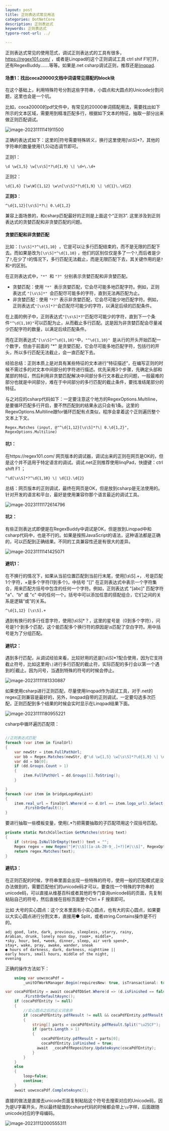 ```yaml
---
layout: post
title: 正则表达式常见用法
categories: DotNetCore
description: 正则表达式
keywords: 正则表达式
typora-root-url: ../

---
```


正则表达式常见的使用范式，调试正则表达式的工具有很多，https://regex101.com/ ，或者是Linqpad的这个正则调试工具 ctrl shif F1打开，还有RegexBuddy.......等等。如果是.net csharp调试正则，推荐还是[linqpad](https://www.linqpad.net/).

#### 场景1：找出coca20000文档中词语常见搭配的block块

在这个基础上，利用特殊符号分割这些字符串，小圆点和大圆点的Unicode分割问题，这里也会是一个坑。

比如，coca20000的pdf文件中，有常见的20000单词搭配用法，需要找出如下所示的文本区域，需要用到精准匹配多行，根据如下文本的特征，抽取一部分出来做正则匹配调试。

![image-20231111141911500](/images/posts/image-20231111141911500.png)

正确的表达式如下：这里的|符号需要特殊转义，换行这里使用[\s\S]*?，其他的字符串的数量使用{1,5}动态调节即可。

正则1：

````shell
\d \w{1,5} \w[\s\S]*?\d{1,9} \| \d+\.\d+
````

正则2：

```shell
\d{1,6} [\w\W]{1,12} \w\n[\s\S]*?\d{1,9} \| \d{1}\.\d{2}
```

**正则3**：

```shell
^\d{1,12}[\s\S]*?\| 0.\d{1,2}
```

兼容上面场景的，和csharp匹配最好的正则是上面这个“正则3”. 这里涉及到正则表达式的贪婪匹配和非贪婪匹配的问题。



#### 贪婪匹配和非贪婪匹配

比如：`[\s\S]*?^\d{1,10} `，它是可以让多行匹配结束的，而不是无限的匹配下去。而如果是改为`[\s\S]*^\d{1,10}` ，他们的区别仅仅是多了一个`?`,而后者是少了`?`,在少了`?`的情况下，多行匹配无法截止，而是无限匹配下去，其关键作用的是`?`和`*`的区别。

在正则表达式中，`"*" `和 `"?" `分别表示贪婪匹配和非贪婪匹配。

- 贪婪匹配：使用 `"*" `表示贪婪匹配，它会尽可能多地匹配字符。例如，正则表达式 `"[\s\S]*" `会匹配尽可能多的字符，直到无法再匹配为止。
- 非贪婪匹配：使用 `"*?"` 表示非贪婪匹配，它会尽可能少地匹配字符。例如，正则表达式` "[\s\S]*?" `会匹配尽可能少的字符，以满足后续的匹配条件。

在上面的例子中，正则表达式` "[\s\S]*?" `匹配尽可能少的字符，直到下一个条件` "^\d{1,10}" `可以匹配为止，从而截止多行匹配。这是因为非贪婪匹配会尽量减少匹配字符的数量，以满足后续匹配条件。

而在正则表达式` "[\s\S]*^\d{1,10}" `中，`"^\d{1,10}" `是从行的开头开始匹配一个数字，但由于前面的 "*" 是贪婪匹配，它会尽可能多地匹配字符，包括行的开头，所以多行匹配无法截止，会一直匹配下去。





经验总结：正则本质上是对具有某些特征的文本进行“特征描述”，在编写正则的时候不需过多的对文本中间部分的字符进行描述。优先采用3个步骤，先确定头部和尾部的特征，然后利用非贪婪匹配解决中间部分多行文本截止的问题，一般最难的部分也就是中间部分，难在于中间部分的多行匹配的截止条件，要找准结尾部分的特征。

与之对应的csharp代码如下：一定要注意这个地方的RegexOptions.Multiline，是要循环匹配多行开启，要不然匹配到的结果永远只会有1条。这里的RegexOptions.Multiline跟for循环匹配有点类似，程序会拿着这个正则遍历整个文本上下文。

````cshap
Regex.Matches (input, @"^\d{1,12}[\s\S]*?\| 0.\d{1,2}", RegexOptions.Multiline)
````



#### 坑1：

在https://regex101.com/ 网页版本的调试器，调试出来的正则在网页是OK的，但是这个并不适用于特定语言的调试。调试.net正则推荐使用linqPad，快捷键：ctrl shift F1 ；

```shell
^\d[\s\S]*?^\d{1,10} \| \d{1}.\d{2}
```

总结：网页版本的正则调试，最终在网页是OK，但是放到csharp是无法使用的。针对开发的语言和平台，最好是使用兼容你那个语言最近的调试工具。

![image-20231111172614796](/images/posts/image-20231111172614796.png)

#### 坑2：

有些正则表达式即便是在RegexBuddy中调试是OK，但是放到Linqpad中和csharp代码中，也是不行的。如果是按照JavaScript的语法，这种语法都是正确的，可以匹配到正确结果。不同的工具兼容性还是有很大的差异。

![image-20231111141425071](/images/posts/image-20231111141425071.png)

#### 避坑1：

在不换行的情况下，如果从当前位置匹配到当前行末尾，使用[\s\S].+，.号是匹配1个字符，+是多个字符(1到多个)，中括号 "[]" 在正则表达式中表示一个字符集合，用来匹配方括号中包含的任何一个字符。例如，正则表达式 "[abc]" 匹配字符 "a"、"b" 或 "c" 中的任何一个。括号中可以添加任意的搭配组合，它们之间的关系是逻辑“或”的关系。

````shell
^\d{1,12} [\s\S].+
````

遇到有换行的多行任意字符，使用[\s\S]*？，这里的星号是（0到多个字符），问号是1个到多个匹配，这个能匹配多个换行符的原因是\s匹配了空白字符。用中括号是为了分组匹配。



#### 避坑2：

遇到多行匹配，从调试经验来看，比较好用的还是[\s\S]*?配合使用，因为它支持截止符号，比如这里用`\|`进行多行匹配的截止符，实际匹配的多行会以第一个遇到的|截止。因为问号，当遇到特殊的符号的时候会停止。

![image-20231111181330887](/images/posts/image-20231111181330887.png)

如果使用csharp进行正则匹配，尽量使用linqpad作为调试工具，对于.net的regex正则兼容是最好的，另外，linqpad自带的正则调试，一定要勾选多次匹配，正则匹配到多个结果的时候会实时显示在Linqpad结果下面。

![image-20231111180955221](/images/posts/image-20231111180955221.png)



csharp中循环遍历匹配项：

```csharp

//正则表达式匹配
foreach (var item in finalUrl)
{
    var newStr = item.FullPathUrl;
    var bb = Regex.Matches(newStr, @"\d \w{1,5} \w[\s\S]*?\d{1,9} \| \d+\.\d+", RegexOptions.None);
    var dd = bb[0];
    if (dd.Groups.Count > 1)
    {
        item.FullPathUrl = dd.Groups[1].ToString();
    }

}
foreach (var item in bridgeLogoKeyList)
{
    item.real_url = finalUrl.Where(d => d.Url == item.logo_url).Select(d => d.FullPathUrl)
        .FirstOrDefault();
}
```

要进行抽取一些模板变量，使用(.*?)把需要抽取的子匹配项用这个双括号匹配。

```csharp
private static MatchCollection GetMatches(string text)
{
    if (string.IsNullOrEmpty(text)) text = "";
    Regex regex = new Regex("[#|\\$]([a-zA-Z0-9_.]+?)[#|\\$]", RegexOptions.IgnoreCase | RegexOptions.Multiline);
    return regex.Matches(text);
}
```

#### 避坑3：

在正则匹配的时候，字符串里面会出现一些特殊的符号，使用一般的匹配模式是没办法做到的，需要匹配他们的unicode码才可以，要查找一个特殊的字符串的unicode码，可以直接从维基百科或者其他的专门查询unicode码的页面，先复制粘贴自己的符号，然后直接在目标页面整个Ctrl + F 搜索即可。

比如 大号的实心圆点：这个文本里面有小实心圆点，也有大的实心圆点，如果要以大实心圆点进行分割文本，直接用●  Split，或者string.Contains操作是不行的。

````shell
adj good, late, dark, previous, sleepless, starry, rainy,
Arabian, drunk, lonely noun day, room•, middle•,
•sky, hour, bed, •week, dinner, sleep, air verb spend•,
stay•, wake, pray, awake, wander, sneak
● hours of darkness, dark, darkness, nighttime ||
early hours, small hours, middle of the night,
evening
````

正确的操作方法如下：

```csharp
    using var uowcocaPdf =
        _unitOfWorkManager.Begin(requiresNew: true, isTransactional: true, timeout: 15000);

var cocaPdfEntity = await cocaPdfDbSet.Where(d => (d.isFinished == false) && d.pdfResult.Contains("\u25CF"))
        .FirstOrDefaultAsync();
    if (cocaPdfEntity != null)
    {
        //实心圆点之后的近义词舍弃
        if (cocaPdfEntity.pdfResult != null && cocaPdfEntity.pdfResult.Contains("\u25CF"))
        {
            string[] parts = cocaPdfEntity.pdfResult.Split("\u25CF");
            if (parts.Length > 1)
            {
                cocaPdfEntity.pdfResult = parts[0];
                cocaPdfEntity.isFinished = true;
              await  _cocaPdfRepository.UpdateAsync(cocaPdfEntity);
            }
        }
    }
    else
    {
        loop=false;
        continue;
    }
    await uowcocaPdf.CompleteAsync();
```

直接的做法是直接去unicode页面复制粘贴这个符号去搜索对应的Unicode码，因为是U字幕开头，所以最终赋值到csharp代码的时候都会带上`\u`字样，后面跟随unicode对应的字母编码。

![image-20231112000555311](/images/posts/image-20231112000555311.png)
